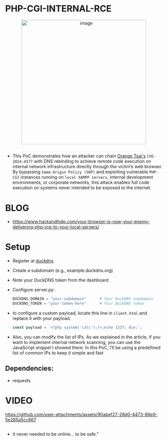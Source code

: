 # PHP-CGI-INTERNAL-RCE

<div align="center">
  <img width="400" height="400" alt="image" src="https://github.com/user-attachments/assets/cb74a312-7854-471f-ad94-11935f7ed4ae" />
</div>

##
* This PoC demonstrates how an attacker can chain [Orange Tsai's](https://x.com/orange_8361) `CVE-2024-4577` with DNS rebinding to achieve remote code execution on internal network infrastructure directly through the victim’s web browser. By bypassing `Same-Origin Policy (SOP)` and exploiting vulnerable `PHP-CGI` instances running on `local XAMPP servers`, internal development environments, or corporate networks, this attack enables full code execution on systems never intended to be exposed to the internet.

# BLOG 

* https://www.hackandhide.com/your-browser-is-now-your-enemy-delivering-php-rce-to-your-local-servers/

# Setup

* Register at [duckdns](https://www.duckdns.org/)
* Create a subdomain (e.g., example.duckdns.org)
* Note your DuckDNS token from the dashboard
* Configure server.py:

  ```python pythonPUBLIC_IP = "YOUR_PUBLIC_IP"           # Your server's public IP
  DUCKDNS_DOMAIN = "your-subdomain"      # Your DuckDNS subdomain
  DUCKDNS_TOKEN = "your-token-here"      # Your DuckDNS token  
  ```

* to configure a custom payload, locate this line in `client.html` and replace it with your payload.
  ```js
  const payload = `<?php system('calc');?>;echo 1337; die;`;
  ```
* Also, you can modify the list of IPs. As we explained in the article, if you want to implement internal network scanning, you can use the JavaScript snippet I showed there. In this PoC, I’ll be using a predefined list of common IPs to keep it simple and fast
  
##  Dependencies:
  * requests

# VIDEO

https://github.com/user-attachments/assets/90abef27-28d0-4473-88e9-5e285a5cc667

##
* It never needed to be online… to be safe."
